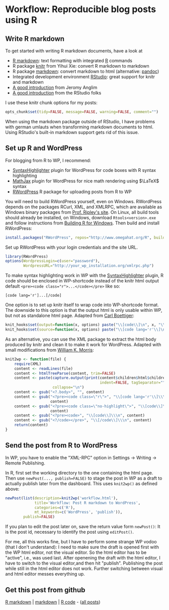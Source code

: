 Workflow: Reproducible blog posts using R
=========================

Write R markdown
-------------------------

To get started with writing R markdown documents, have a look at

 - [R markdown](http://www.rstudio.org/docs/r_markdown): text formatting with integrated [R](http://www.r-project.org/) commands
 - R package [knitr](http://yihui.name/knitr/) from Yihui Xie: convert R markdown to markdown
 - R package [markdown](http://cran.r-project.org/package=markdown): convert markdown to html (alternative: [pandoc](http://johnmacfarlane.net/pandoc/))
 - Integrated development environment [RStudio](http://www.rstudio.org/): great support for knitr and markdown
 - [A good introduction](http://jeromyanglim.blogspot.de/2012/05/getting-started-with-r-markdown-knitr.html) from Jeromy Anglim
 - [A good introduction](http://www.rstudio.org/docs/authoring/using_markdown) from the RStudio folks

I use these knitr chunk options for my posts:


```r
opts_chunk$set(tidy=FALSE, message=FALSE, warning=FALSE, comment="")
```


When using the markdown package outside of RStudio, I have problems with german umlauts when transforming markdown documents to html. Using RStudio's built-in markdown support gets rid of this issue.

Set up R and WordPress
-------------------------

For blogging from R to WP, I recommend:

 - [SyntaxHighlighter](http://wordpress.org/extend/plugins/syntaxhighlighter/) plugin for WordPress for code boxes with R syntax highlighting
 - [MathJax](http://wordpress.org/extend/plugins/mathjax-latex/) plugin for WordPress for nice math rendering using $\LaTeX$ syntax
 - [RWordPress](http://www.omegahat.org/RWordPress/) R package for uploading posts from R to WP

You will need to build RWordPress yourself, even on Windows. RWordPress depends on the packages RCurl, XML, and XMLRPC, which are available as Windows binary packages from [Prof. Ripley's site](http://www.stats.ox.ac.uk/pub/RWin/bin/windows/contrib/2.15/). On Linux, all build tools should already be installed, on Windows, download `Rtools<version>.exe` and follow instructions from [Building R for Windows](http://cran.r-project.org/bin/windows/Rtools/). Then build and install RWordPress:


```r
install.packages("RWordPress", repos="http://www.omegahat.org/R", build=TRUE)
```


Set up RWordPress with your login credentials and the site URL.


```r
library(RWordPress)
options(WordpressLogin=c(user="password"),
        WordpressURL="http://your_wp_installation.org/xmlrpc.php")
```


To make syntax highlighting work in WP with the [SyntaxHighlighter](http://wordpress.org/extend/plugins/syntaxhighlighter/) plugin, R code should be enclosed in WP-shortcode instead of the knitr html output default `<pre><code class="r">...</code></pre>` like so:

```
[code lang='r']...[/code]
```

One option is to set up knitr itself to wrap code into WP-shortcode format. The downside to this option is that the output html is only usable within WP, but not as standalone html page. Adapted from [Carl Boettiger](http://www.carlboettiger.info/wordpress/archives/3974):

<!--
knit_patterns$set(chunk.begin = '^\\[code lang="r", (.*)\\]',
chunk.end = '^\\[/code\\]')

I did not test them, though. There are patterns for other elements
such as inline R code; if you just want to borrow the syntax for HTML,
you can first

knit_patterns$set(all_patterns$html) 
-->


```r
knit_hooks$set(output=function(x, options) paste("\\[code\\]\n", x, "\\[/code\\]\n", sep=""))
knit_hooks$set(source=function(x, options) paste("\\[code lang='r'\\]\n", x, "\\[/code\\]\n", sep=""))
```


As an alternative, you can use the XML package to extract the html body produced by knitr and clean it to make it work for WordPress. Adapted with small modifications from [William K. Morris](http://wkmor1.wordpress.com/2012/07/01/rchievement-of-the-day-3-bloggin-from-r-14/):


```r
knit2wp <- function(file) {
    require(XML)
    content <- readLines(file)
    content <- htmlTreeParse(content, trim=FALSE)
    content <- paste(capture.output(print(content$children$html$children$body,
                                          indent=FALSE, tagSeparator="")),
                     collapse="\n")
    content <- gsub("<?.body>", "", content)
    content <- gsub("<?pre><code class=\"r\">", "\\[code lang='r'\\]\\\n",
                    content)
    content <- gsub("<?pre><code class=\"no-highlight\">", "\\[code\\]\\\n",
                    content)
    content <- gsub("<?pre><code>", "\\[code\\]\\\n", content)
    content <- gsub("<?/code></pre>", "\\[/code\\]\\\n", content)
    return(content)
}
```


Send the post from R to WordPress
-------------------------

In WP, you have to enable the "XML-RPC" option in Settings -> Writing -> Remote Publishing.

In R, first set the working directory to the one containing the html page. Then use `newPost(..., publish=FALSE)` to stage the post in WP as a draft to actually publish later from the dashboard. This uses `knit2wp()` as defined above:


```r
newPost(list(description=knit2wp('workflow.html'),
             title='Workflow: Post R markdown to WordPress',
             categories=c('R'),
             mt_keywords=c('WordPress', 'publish')),
        publish=FALSE)
```


If you plan to edit the post later on, save the return value form `newPost()`: It is the post id, necessary to identify the post using `editPost()`.

For me, all this works fine, but I have to perform some strange WP vodoo (that I don't understand): I need to make sure the draft is opened first with the WP html editor, not the visual editor. So the html editor has to be "active", i.e., was used last. After openening the draft with the html editor, I have to switch to the visual editor,and then hit "publish". Publishing the post while still in the html editor does not work. Further switching between visual and html editor messes everything up.

Get this post from github
----------------------------------------------

[R markdown](https://github.com/dwoll/RExRepos/raw/master/Rmd/workflow.Rmd) | [markdown](https://github.com/dwoll/RExRepos/raw/master/md/workflow.md) | [R code](https://github.com/dwoll/RExRepos/raw/master/R/workflow.R) - ([all posts](https://github.com/dwoll/RExRepos))
